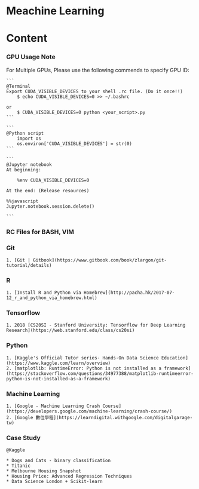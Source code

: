 # Meachine Learning

Content
=======

### GPU Usage Note

For Multiple GPUs, Please use the following commends to specify GPU ID:

	```
	@Terminal
	Export CUDA_VISIBLE_DEVICES to your shell .rc file. (Do it once!!)
		$ echo CUDA_VISIBLE_DEVICES=0 >> ~/.bashrc

	or 
		$ CUDA_VISIBLE_DEVICES=0 python <your_script>.py
	```

	```
	@Python script
		import os
		os.environ['CUDA_VISIBLE_DEVICES'] = str(0)
	```

	```
	@Jupyter notebook
	At beginning:

		%env CUDA_VISIBLE_DEVICES=0

	At the end: (Release resources)

	%%javascript
	Jupyter.notebook.session.delete()
	
	```

### RC Files for BASH, VIM
### Git

	1. [Git | Gitbook](https://www.gitbook.com/book/zlargon/git-tutorial/details)

### R
	1. [Install R and Python via Homebrew](http://pacha.hk/2017-07-12_r_and_python_via_homebrew.html)

### Tensorflow

	1. 2018 [CS20SI - Stanford University: Tensorflow for Deep Learning Research](https://web.stanford.edu/class/cs20si)

### Python

	1. [Kaggle's Official Tutor series- Hands-On Data Science Education](https://www.kaggle.com/learn/overview)
	2. [matplotlib: RuntimeError: Python is not installed as a framework](https://stackoverflow.com/questions/34977388/matplotlib-runtimeerror-python-is-not-installed-as-a-framework)

### Machine Learning

	1. [Google - Machine Learning Crash Course](https://developers.google.com/machine-learning/crash-course/)
	2. [Google 數位學程](https://learndigital.withgoogle.com/digitalgarage-tw)

### Case Study

	@Kaggle

	* Dogs and Cats - binary classification
	* Titanic
	* Melbourne Housing Snapshot
	* Housing Price: Advanced Regression Techniques
	* Data Science London + Scikit-learn
